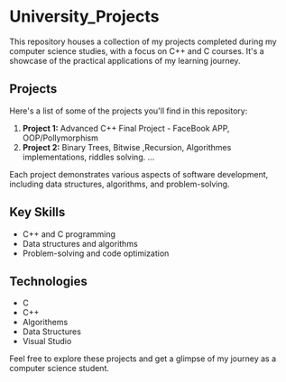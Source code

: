 # University_Projects

This repository houses a collection of my projects completed during my computer science studies, with a focus on C++ and C courses. It's a showcase of the practical applications of my learning journey.

## Projects

Here's a list of some of the projects you'll find in this repository:

1. **Project 1:** Advanced C++ Final Project - FaceBook APP, OOP/Pollymorphism
2. **Project 2:** Binary Trees, Bitwise ,Recursion, Algorithmes implementations, riddles solving.
   ...

Each project demonstrates various aspects of software development, including data structures, algorithms, and problem-solving.

## Key Skills

- C++ and C programming
- Data structures and algorithms
- Problem-solving and code optimization

## Technologies

- C
- C++
- Algorithems
- Data Structures
- Visual Studio

Feel free to explore these projects and get a glimpse of my journey as a computer science student.

<!---
Benco351/University_Projects is a ✨ special ✨ repository because its `README.md` (this file) appears on your GitHub profile.
You can click the Preview link to take a look at your changes.
--->
